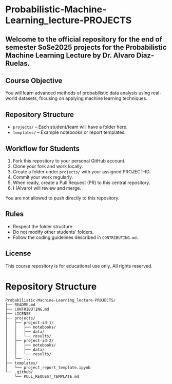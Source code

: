 # Probabilistic-Machine-Learning_lecture-PROJECTS

## Welcome to the official repository for the end of semester SoSe2025 projects for the Probabilistic Machine Learning Lecture by Dr. Alvaro Diaz-Ruelas.


## Course Objective
You will learn advanced methods of probabilistic data analysis using real-world datasets, focusing on applying machine learning techniques.

## Repository Structure
- `projects/` – Each student/team will have a folder here.
- `templates/` – Example notebooks or report templates.

## Workflow for Students
1. Fork this repository to your personal GitHub account.
2. Clone your fork and work locally.
3. Create a folder under `projects/` with your assigned PROJECT-ID.
4. Commit your work regularly.
5. When ready, create a Pull Request (PR) to this central repository.
6. I (Alvaro) will review and merge.

You are not allowed to push directly to this repository.

## Rules
- Respect the folder structure.
- Do not modify other students' folders.
- Follow the coding guidelines described in `CONTRIBUTING.md`.

## License
This course repository is for educational use only. All rights reserved.


# Repository Structure

    Probabilistic-Machine-Learning_lecture-PROJECTS/
    ├── README.md
    ├── CONTRIBUTING.md
    ├── LICENSE
    ├── projects/
    │   ├── project-id-1/
    │   │   ├── notebooks/
    │   │   ├── data/
    │   │   └── results/
    │   ├── project-id-2/
    │   │   ├── notebooks/
    │   │   ├── data/
    │   │   └── results/
    │   └── ...
    ├── templates/
    │   └── project_report_template.ipynb
    └── .github/
        └── PULL_REQUEST_TEMPLATE.md
